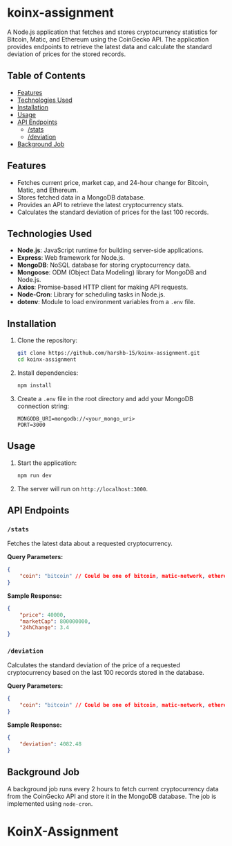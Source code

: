 # koinx-assignment

A Node.js application that fetches and stores cryptocurrency statistics for Bitcoin, Matic, and Ethereum using the CoinGecko API. The application provides endpoints to retrieve the latest data and calculate the standard deviation of prices for the stored records.

## Table of Contents

-   [Features](#features)
-   [Technologies Used](#technologies-used)
-   [Installation](#installation)
-   [Usage](#usage)
-   [API Endpoints](#api-endpoints)
    -   [/stats](#stats)
    -   [/deviation](#deviation)
-   [Background Job](#background-job)

## Features

-   Fetches current price, market cap, and 24-hour change for Bitcoin, Matic, and Ethereum.
-   Stores fetched data in a MongoDB database.
-   Provides an API to retrieve the latest cryptocurrency stats.
-   Calculates the standard deviation of prices for the last 100 records.

## Technologies Used

-   **Node.js**: JavaScript runtime for building server-side applications.
-   **Express**: Web framework for Node.js.
-   **MongoDB**: NoSQL database for storing cryptocurrency data.
-   **Mongoose**: ODM (Object Data Modeling) library for MongoDB and Node.js.
-   **Axios**: Promise-based HTTP client for making API requests.
-   **Node-Cron**: Library for scheduling tasks in Node.js.
-   **dotenv**: Module to load environment variables from a `.env` file.

## Installation

1. Clone the repository:

    ```bash
    git clone https://github.com/harshb-15/koinx-assignment.git
    cd koinx-assignment
    ```

2. Install dependencies:

    ```bash
    npm install
    ```

3. Create a `.env` file in the root directory and add your MongoDB connection string:
    ```
    MONGODB_URI=mongodb://<your_mongo_uri>
    PORT=3000
    ```

## Usage

1. Start the application:

    ```bash
    npm run dev
    ```

2. The server will run on `http://localhost:3000`.

## API Endpoints

### `/stats`

Fetches the latest data about a requested cryptocurrency.

**Query Parameters:**

```json
{
    "coin": "bitcoin" // Could be one of bitcoin, matic-network, ethereum
}
```

**Sample Response:**

```json
{
    "price": 40000,
    "marketCap": 800000000,
    "24hChange": 3.4
}
```

### `/deviation`

Calculates the standard deviation of the price of a requested cryptocurrency based on the last 100 records stored in the database.

**Query Parameters:**

```json
{
    "coin": "bitcoin" // Could be one of bitcoin, matic-network, ethereum
}
```

**Sample Response:**

```json
{
    "deviation": 4082.48
}
```

## Background Job

A background job runs every 2 hours to fetch current cryptocurrency data from the CoinGecko API and store it in the MongoDB database. The job is implemented using `node-cron`.
# KoinX-Assignment

